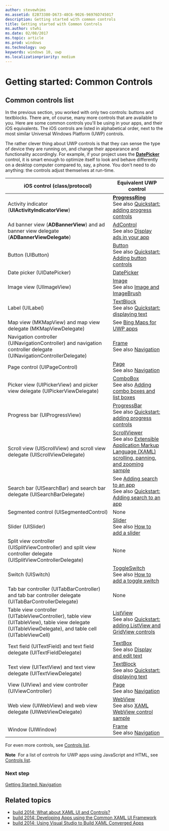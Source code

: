 ```yaml
---
author: stevewhims
ms.assetid: E2B73380-D673-48C6-9026-96976D745017
description: Getting started with common controls
title: Getting started with Common Controls
ms.author: stwhi
ms.date: 02/08/2017
ms.topic: article
ms.prod: windows
ms.technology: uwp
keywords: windows 10, uwp
ms.localizationpriority: medium
---
```


# Getting started: Common Controls


## Common controls list

In the previous section, you worked with only two controls: buttons and textblocks. There are, of course, many more controls that are available to you. Here are some common controls you'll be using in your apps, and their iOS equivalents. The iOS controls are listed in alphabetical order, next to the most similar Universal Windows Platform (UWP) controls.

The rather clever thing about UWP controls is that they can sense the type of device they are running on, and change their appearance and functionality accordingly. For example, if your project uses the [**DatePicker**](https://msdn.microsoft.com/library/windows/apps/br211681) control, it is smart enough to optimize itself to look and behave differently on a desktop computer compared to, say, a phone. You don't need to do anything: the controls adjust themselves at run-time.

| iOS control (class/protocol) | Equivalent UWP control |
|------------------------------|--------------------------------------|
| Activity indicator (**UIActivityIndicatorView**) | [**ProgressRing**](https://msdn.microsoft.com/library/windows/apps/br227538) <br/> See also [Quickstart: adding progress controls](https://msdn.microsoft.com/library/windows/apps/xaml/hh780651) |
| Ad banner view (**ADBannerView**) and ad banner view delegate (**ADBannerViewDelegate**) | [AdControl](https://msdn.microsoft.com/library/windows/apps/microsoft.advertising.winrt.ui.adcontrol.aspx) <br/> See also [Display ads in your app](../monetize/display-ads-in-your-app.md) |
| Button (UIButton) | [Button](https://msdn.microsoft.com/library/windows/apps/br209265) <br/> See also [Quickstart: Adding button controls](https://msdn.microsoft.com/library/windows/apps/xaml/jj153346) |
| Date picker (UIDatePicker) | [DatePicker](https://msdn.microsoft.com/library/windows/apps/br211681) |
| Image view (UIImageView) | [Image](https://msdn.microsoft.com/library/windows/apps/br242752) <br/> See also [Image and ImageBrush](https://msdn.microsoft.com/library/windows/apps/mt280382) |
| Label (UILabel) | [TextBlock](https://msdn.microsoft.com/library/windows/apps/br209652) <br/> See also [Quickstart: displaying text](https://msdn.microsoft.com/library/windows/apps/xaml/hh700392) |
| Map view (MKMapView) and map view delegate (MKMapViewDelegate) | See [Bing Maps for UWP apps](http://go.microsoft.com/fwlink/p/?LinkId=263496) |
| Navigation controller (UINavigationController) and navigation controller delegate (UINavigationControllerDelegate) | [Frame](https://msdn.microsoft.com/library/windows/apps/br242682) <br/> See also [Navigation](https://msdn.microsoft.com/library/windows/apps/mt187344) |
| Page control (UIPageControl) | [Page](https://msdn.microsoft.com/library/windows/apps/br227503) <br/> See also [Navigation](https://msdn.microsoft.com/library/windows/apps/mt187344) |
| Picker view (UIPickerView) and picker view delegate (UIPickerViewDelegate) | [ComboBox](https://msdn.microsoft.com/library/windows/apps/br209348) <br/> See also [Adding combo boxes and list boxes](https://msdn.microsoft.com/library/windows/apps/xaml/hh780616) |
| Progress bar (UIProgressView) | [ProgressBar](https://msdn.microsoft.com/library/windows/apps/br227529) <br/> See also [Quickstart: adding progress controls](https://msdn.microsoft.com/library/windows/apps/xaml/hh780651) |
| Scroll view (UIScrollView) and scroll view delegate (UIScrollViewDelegate) | [ScrollViewer](https://msdn.microsoft.com/library/windows/apps/br209527) <br/>  See also [Extensible Application Markup Language (XAML) scrolling, panning, and zooming sample](http://go.microsoft.com/fwlink/p/?LinkId=238577) |
| Search bar (UISearchBar) and search bar delegate (UISearchBarDelegate) | See [Adding search to an app](https://msdn.microsoft.com/library/windows/apps/xaml/jj130767) <br/>  See also [Quickstart: Adding search to an app](https://msdn.microsoft.com/library/windows/apps/xaml/hh868180) |
| Segmented control (UISegmentedControl) | None |
| Slider (UISlider) | [Slider](https://msdn.microsoft.com/library/windows/apps/br209614) <br/>  See also [How to add a slider](https://msdn.microsoft.com/library/windows/apps/xaml/hh868197) |
| Split view controller (UISplitViewController) and split view controller delegate (UISplitViewControllerDelegate) | None |
| Switch (UISwitch) | [ToggleSwitch](https://msdn.microsoft.com/library/windows/apps/br209712) <br/>  See also [How to add a toggle switch](https://msdn.microsoft.com/library/windows/apps/xaml/hh868198) |
| Tab bar controller (UITabBarController) and tab bar controller delegate (UITabBarControllerDelegate) | None |
| Table view controller (UITableViewController), table view (UITableView), table view delegate (UITableViewDelegate), and table cell (UITableViewCell) | [ListView](https://msdn.microsoft.com/library/windows/apps/br242878) <br/>  See also [Quickstart: adding ListView and GridView controls](https://msdn.microsoft.com/library/windows/apps/xaml/hh780650) |
| Text field (UITextField) and text field delegate (UITextFieldDelegate) | [TextBox](https://msdn.microsoft.com/library/windows/apps/br209683) <br/>  See also [Display and edit text](https://msdn.microsoft.com/library/windows/apps/mt280218) |
| Text view (UITextView) and text view delegate (UITextViewDelegate) | [TextBlock](https://msdn.microsoft.com/library/windows/apps/br209652) <br/>  See also [Quickstart: displaying text](https://msdn.microsoft.com/library/windows/apps/xaml/hh700392) |
| View (UIView) and view controller (UIViewController) | [Page](https://msdn.microsoft.com/library/windows/apps/br227503) <br/>  See also [Navigation](https://msdn.microsoft.com/library/windows/apps/mt187344) |
| Web view (UIWebView) and web view delegate (UIWebViewDelegate) | [WebView](https://msdn.microsoft.com/library/windows/apps/br227702) <br/>  See also [XAML WebView control sample](http://go.microsoft.com/fwlink/p/?LinkId=238582) |
| Window (UIWindow) | [Frame](https://msdn.microsoft.com/library/windows/apps/br242682) <br/>  See also [Navigation](https://msdn.microsoft.com/library/windows/apps/mt187344) |

For even more controls, see [Controls list](https://msdn.microsoft.com/library/windows/apps/mt185406).

**Note**  For a list of controls for UWP apps using JavaScript and HTML, see [Controls list](https://msdn.microsoft.com/library/windows/apps/hh465453).

### Next step

[Getting Started: Navigation](getting-started-navigation.md)

## Related topics

* [build 2014: What about XAML UI and Controls?](http://go.microsoft.com/fwlink/p/?LinkID=397897)
* [build 2014: Developing Apps using the Common XAML UI Framework](http://go.microsoft.com/fwlink/p/?LinkID=397898)
* [build 2014: Using Visual Studio to Build XAML Converged Apps](http://go.microsoft.com/fwlink/p/?LinkID=397876)
